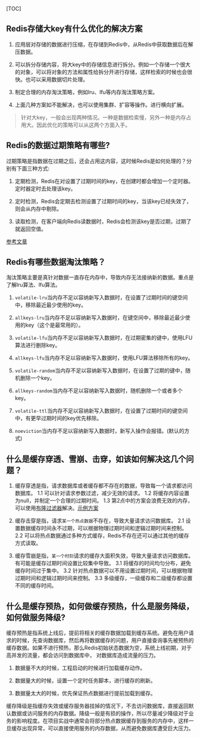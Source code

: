 [TOC]

## Redis存储大key有什么优化的解决方案

1. 应用层对存储的数据进行压缩，在存储到Redis中，从Redis中获取数据后在解压数据。

2. 可以拆分存储内容，将大key中的存储信息进行拆分。例如一个存储一个很大的对象，可以将对象的方法和属性给拆分开进行存储，这样检索的时候也会很快。也可以采用数据切片处理。

3. 制定合理的内存淘汰策略，例如lru、lfu等内存淘汰策略方案。

4. 上面几种方案如不能解决，也可以使用集群、扩容等操作。进行横向扩展。

> 针对大key，一般会出现两种情况。一种是数据检索慢，另外一种是内存占用大。因此优化的策略可以从这两个方面入手。

## Redis的数据过期策略有哪些?

过期策略是指数据在过期之后，还会占用这内容，这时候Redis是如何处理的？分别有下面三种方式:

1. 定期检测，Redis在对设置了过期时间的key，在创建时都会增加一个定时器。定时器定时去处理该key。

2. 定时检测，Redis会定期去检测设置了过期时间的key，当该key已经失效了，则会从内存中剔除。

3. 读取检测，在客户端向Redis读数据时，Redis会检测该key是否过期，过期了就返回空值。

[参考文章](https://mp.weixin.qq.com/s/v7zv4PvjyYjtcLJt9CTtkw)

## Redis有哪些数据淘汰策略？

淘汰策略主要是真针对数据一直存在内存中，导致内存无法接纳新的数据。重点是了解lru算法、lfu算法。

1. `volatile-lru`当内存不足以容纳新写入数据时，在设置了过期时间的键空间中，移除最近最少使用的key。

2. `allkeys-lru`当内存不足以容纳新写入数据时，在键空间中，移除最近最少使用的key（这个是最常用的）。

3. `volatile-lfu`当内存不足以容纳新写入数据时，在过期密集的键中，使用LFU算法进行删除key。

4. `allkeys-lfu`当内存不足以容纳新写入数据时，使用LFU算法移除所有的key。

5. `volatile-random`当内存不足以容纳新写入数据时，在设置了过期的键中，随机删除一个key。

6. `allkeys-random`当内存不足以容纳新写入数据时，随机删除一个或者多个key。

7. `volatile-ttl`当内存不足以容纳新写入数据时，在设置了过期时间的键空间中，有更早过期时间的key优先移除。

8. `noeviction`当内存不足以容纳新写入数据时，新写入操作会报错。(默认的方式)

## 什么是缓存穿透、雪崩、击穿，如该如何解决这几个问题？

1. 缓存穿透是指，请求数据库或者缓存都不存在的数据，导致每一个请求都访问数据库。
  1.1 可以针对请求参数过滤，减少无效的请求。
  1.2 将缓存内容设置为null，并制定一个合理的过期时间。
  1.3 第2点中的方案会浪费无效的内存，可以使用[布隆过滤器](https://oss.redislabs.com/redisbloom/)解决。[示例方案](https://mp.weixin.qq.com/s/6rK72BoiNGbto8WIeLQuoA)

2. 缓存击穿是指，请求`某一个热点数据`不存在，导致大量请求访问数据库。
  2.1 设置数据缓存时间永不过期，可以根据物理过期时间和逻辑过期时间来控制。
  2.2 可以将热点数据通过多种方式缓存，Redis不存在还可以通过其他的缓存方式读取。

3. 缓存雪崩是指，`某一个时刻`请求的缓存大面积失效，导致大量请求访问数据库。有可能是缓存过期时间设置比较集中导致。
  3.1 将缓存的时间均匀分布，避免缓存时间过于集中。
  3.2 针对热点数据可以不用设置过期时间，可以根据物理过期时间和逻辑过期时间来控制。
  3.3 多级缓存，一级缓存和二级缓存都设置不同的缓存时间。

## 什么是缓存预热，如何做缓存预热，什么是服务降级，如何做服务降级?

缓存预热是指系统上线后，提前将相关的缓存数据加载到缓存系统。避免在用户请求的时候，先查询数据库，然后再将数据缓存的问题，用户直接查询事先被预热的缓存数据。如果不进行预热，那么Redis初始状态数据为空，系统上线初期，对于高并发的流量，都会访问到数据库中， 对数据库造成流量的压力。

1. 数据量不大的时候，工程启动的时候进行加载缓存动作。

2. 数据量大的时候，设置一个定时任务脚本，进行缓存的刷新。

3. 数据量太大的时候，优先保证热点数据进行提前加载到缓存。

缓存降级是指缓存失效或缓存服务器挂掉的情况下，不去访问数据库，直接返回默认数据或访问服务的内存数据。降级一般是有损的操作，所以尽量减少降级对于业务的影响程度。在项目实战中通常会将部分热点数据缓存到服务的内存中，这样一旦缓存出现异常，可以直接使用服务的内存数据，从而避免数据库遭受巨大压力。